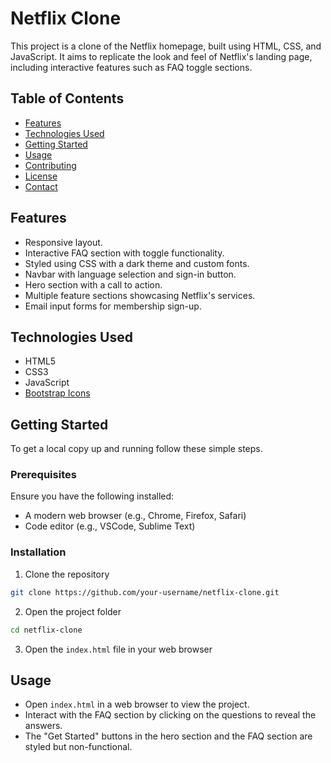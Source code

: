 # Netflix Clone

This project is a clone of the Netflix homepage, built using HTML, CSS, and JavaScript. It aims to replicate the look and feel of Netflix's landing page, including interactive features such as FAQ toggle sections.

## Table of Contents

- [Features](#features)
- [Technologies Used](#technologies-used)
- [Getting Started](#getting-started)
- [Usage](#usage)
- [Contributing](#contributing)
- [License](#license)
- [Contact](#contact)

## Features

- Responsive layout.
- Interactive FAQ section with toggle functionality.
- Styled using CSS with a dark theme and custom fonts.
- Navbar with language selection and sign-in button.
- Hero section with a call to action.
- Multiple feature sections showcasing Netflix's services.
- Email input forms for membership sign-up.

## Technologies Used

- HTML5
- CSS3
- JavaScript
- [Bootstrap Icons](https://icons.getbootstrap.com/)

## Getting Started

To get a local copy up and running follow these simple steps.

### Prerequisites

Ensure you have the following installed:

- A modern web browser (e.g., Chrome, Firefox, Safari)
- Code editor (e.g., VSCode, Sublime Text)

### Installation

1. Clone the repository

```bash
git clone https://github.com/your-username/netflix-clone.git
```

2. Open the project folder

```bash
cd netflix-clone
```

3. Open the `index.html` file in your web browser

## Usage

- Open `index.html` in a web browser to view the project.
- Interact with the FAQ section by clicking on the questions to reveal the answers.
- The "Get Started" buttons in the hero section and the FAQ section are styled but non-functional.

